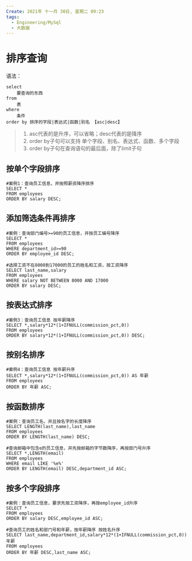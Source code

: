```yaml
---
Create: 2021年 十一月 30日, 星期二 09:23
tags: 
  - Engineering/MySql
  - 大数据
---
```

# 排序查询

语法：

```mysql
select
	要查询的东西
from
	表
where 
	条件
order by 排序的字段|表达式|函数|别名 【asc|desc】
```

> 1. asc代表的是升序，可以省略；desc代表的是降序
> 2. order by子句可以支持 单个字段、别名、表达式、函数、多个字段
> 3. order by子句在查询语句的最后面，除了limit子句



## 按单个字段排序

```mysql
#案例1：查询员工信息，并按照薪资降序排序
SELECT * 
FROM employees 
ORDER BY salary DESC;
```

## 添加筛选条件再排序

```mysql
#案例：查询部门编号>=90的员工信息，并按员工编号降序
SELECT *
FROM employees
WHERE department_id>=90
ORDER BY employee_id DESC;

#选择工资不在8000到17000的员工的姓名和工资，按工资降序
SELECT last_name,salary
FROM employees
WHERE salary NOT BETWEEN 8000 AND 17000
ORDER BY salary DESC;
```

## 按表达式排序

```mysql
#案例3：查询员工信息 按年薪降序
SELECT *,salary*12*(1+IFNULL(commission_pct,0))
FROM employees
ORDER BY salary*12*(1+IFNULL(commission_pct,0)) DESC;
```

## 按别名排序

```mysql
#案例4：查询员工信息 按年薪升序
SELECT *,salary*12*(1+IFNULL(commission_pct,0)) AS 年薪
FROM employees
ORDER BY 年薪 ASC;
```

## 按函数排序

```mysql
#案例：查询员工名，并且按名字的长度降序
SELECT LENGTH(last_name),last_name 
FROM employees
ORDER BY LENGTH(last_name) DESC;

#查询邮箱中包含e的员工信息，并先按邮箱的字节数降序，再按部门号升序
SELECT *,LENGTH(email)
FROM employees
WHERE email LIKE '%e%'
ORDER BY LENGTH(email) DESC,department_id ASC;
```

## 按多个字段排序

```mysql
#案例：查询员工信息，要求先按工资降序，再按employee_id升序
SELECT *
FROM employees
ORDER BY salary DESC,employee_id ASC;

#查询员工的姓名和部门号和年薪，按年薪降序 按姓名升序
SELECT last_name,department_id,salary*12*(1+IFNULL(commission_pct,0)) 年薪
FROM employees
ORDER BY 年薪 DESC,last_name ASC;
```







